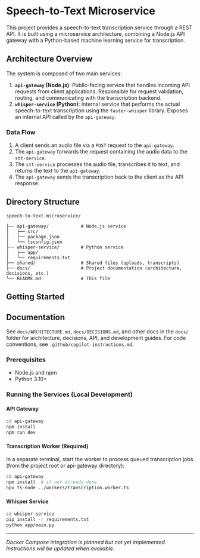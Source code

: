 # Speech-to-Text Microservice


This project provides a speech-to-text transcription service through a REST API. It is built using a microservice architecture, combining a Node.js API gateway with a Python-based machine learning service for transcription.

## Architecture Overview


The system is composed of two main services:

1.  **`api-gateway` (Node.js)**: Public-facing service that handles incoming API requests from client applications. Responsible for request validation, routing, and communicating with the transcription backend.
2.  **`whisper-service` (Python)**: Internal service that performs the actual speech-to-text transcription using the `faster-whisper` library. Exposes an internal API called by the `api-gateway`.

### Data Flow

1.  A client sends an audio file via a `POST` request to the `api-gateway`.
2.  The `api-gateway` forwards the request containing the audio data to the `stt-service`.
3.  The `stt-service` processes the audio file, transcribes it to text, and returns the text to the `api-gateway`.
4.  The `api-gateway` sends the transcription back to the client as the API response.

## Directory Structure

```
speech-to-text-microservice/

├── api-gateway/            # Node.js service
│   ├── src/
│   ├── package.json
│   └── tsconfig.json
├── whisper-service/        # Python service
│   ├── app/
│   └── requirements.txt
├── shared/                 # Shared files (uploads, transcripts)
├── docs/                   # Project documentation (architecture, decisions, etc.)
└── README.md               # This file
```

## Getting Started
## Documentation

See `docs/ARCHITECTURE.md`, `docs/DECISIONS.md`, and other docs in the `docs/` folder for architecture, decisions, API, and development guides. For code conventions, see `.github/copilot-instructions.md`.


### Prerequisites

*   Node.js and npm
*   Python 3.10+


### Running the Services (Local Development)

#### API Gateway
```bash
cd api-gateway
npm install
npm run dev
```


#### Transcription Worker (Required)
In a separate terminal, start the worker to process queued transcription jobs (from the project root or api-gateway directory):
```bash
cd api-gateway
npm install  # if not already done
npx ts-node ../workers/transcription.worker.ts
```

#### Whisper Service
```bash
cd whisper-service
pip install -r requirements.txt
python app/main.py
```

---

*Docker Compose integration is planned but not yet implemented. Instructions will be updated when available.*